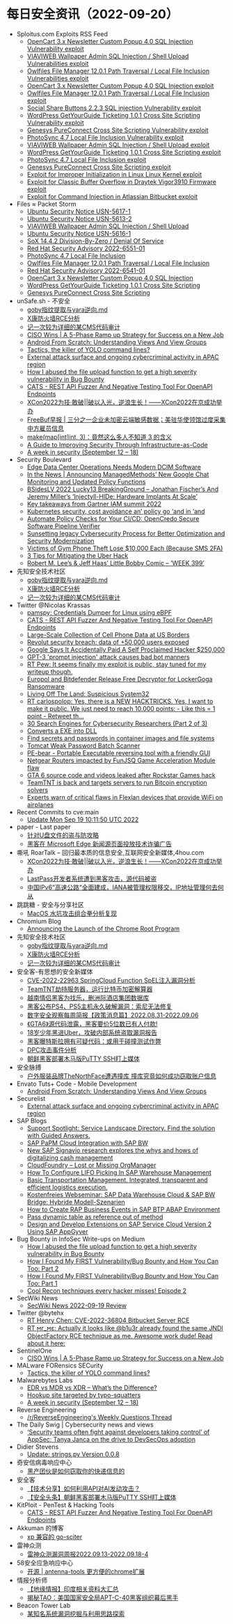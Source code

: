 # 每日安全资讯（2022-09-20）

- Sploitus.com Exploits RSS Feed
  - [OpenCart 3.x Newsletter Custom Popup 4.0 SQL Injection Vulnerability exploit](https://sploitus.com/exploit?id=1337DAY-ID-37969&utm_source=rss&utm_medium=rss)
  - [VIAVIWEB Wallpaper Admin SQL Injection / Shell Upload Vulnerabilities exploit](https://sploitus.com/exploit?id=1337DAY-ID-37966&utm_source=rss&utm_medium=rss)
  - [Owlfiles File Manager 12.0.1 Path Traversal / Local File Inclusion Vulnerabilities exploit](https://sploitus.com/exploit?id=1337DAY-ID-37967&utm_source=rss&utm_medium=rss)
  - [OpenCart 3.x Newsletter Custom Popup 4.0 SQL Injection exploit](https://sploitus.com/exploit?id=PACKETSTORM:168412&utm_source=rss&utm_medium=rss)
  - [Owlfiles File Manager 12.0.1 Path Traversal / Local File Inclusion exploit](https://sploitus.com/exploit?id=PACKETSTORM:168414&utm_source=rss&utm_medium=rss)
  - [Social Share Buttons 2.2.3 SQL injection Vulnerability exploit](https://sploitus.com/exploit?id=1337DAY-ID-37972&utm_source=rss&utm_medium=rss)
  - [WordPress GetYourGuide Ticketing 1.0.1 Cross Site Scripting Vulnerability exploit](https://sploitus.com/exploit?id=1337DAY-ID-37971&utm_source=rss&utm_medium=rss)
  - [Genesys PureConnect Cross Site Scripting Vulnerability exploit](https://sploitus.com/exploit?id=1337DAY-ID-37970&utm_source=rss&utm_medium=rss)
  - [PhotoSync 4.7 Local File Inclusion Vulnerability exploit](https://sploitus.com/exploit?id=1337DAY-ID-37968&utm_source=rss&utm_medium=rss)
  - [VIAVIWEB Wallpaper Admin SQL Injection / Shell Upload exploit](https://sploitus.com/exploit?id=PACKETSTORM:168419&utm_source=rss&utm_medium=rss)
  - [WordPress GetYourGuide Ticketing 1.0.1 Cross Site Scripting exploit](https://sploitus.com/exploit?id=PACKETSTORM:168411&utm_source=rss&utm_medium=rss)
  - [PhotoSync 4.7 Local File Inclusion exploit](https://sploitus.com/exploit?id=PACKETSTORM:168415&utm_source=rss&utm_medium=rss)
  - [Genesys PureConnect Cross Site Scripting exploit](https://sploitus.com/exploit?id=PACKETSTORM:168410&utm_source=rss&utm_medium=rss)
  - [Exploit for Improper Initialization in Linux Linux Kernel exploit](https://sploitus.com/exploit?id=BB30BDE6-E8F6-5ECC-9BF0-0D35F0A1FA7A&utm_source=rss&utm_medium=rss)
  - [Exploit for Classic Buffer Overflow in Draytek Vigor3910 Firmware exploit](https://sploitus.com/exploit?id=D91040D5-0198-5447-9A80-6E82D8023302&utm_source=rss&utm_medium=rss)
  - [Exploit for Command Injection in Atlassian Bitbucket exploit](https://sploitus.com/exploit?id=93E1AD8B-C5DE-5A5E-86E3-5BDFA59A047A&utm_source=rss&utm_medium=rss)
- Files ≈ Packet Storm
  - [Ubuntu Security Notice USN-5617-1](https://packetstormsecurity.com/files/168421/USN-5617-1.txt)
  - [Ubuntu Security Notice USN-5613-2](https://packetstormsecurity.com/files/168420/USN-5613-2.txt)
  - [VIAVIWEB Wallpaper Admin SQL Injection / Shell Upload](https://packetstormsecurity.com/files/168419/viaviwebwallpaper-sqlshell.txt)
  - [Ubuntu Security Notice USN-5616-1](https://packetstormsecurity.com/files/168418/USN-5616-1.txt)
  - [SoX 14.4.2 Division-By-Zero / Denial Of Service](https://packetstormsecurity.com/files/168417/ZSL-2022-5712.tgz)
  - [Red Hat Security Advisory 2022-6551-01](https://packetstormsecurity.com/files/168416/RHSA-2022-6551-01.txt)
  - [PhotoSync 4.7 Local File Inclusion](https://packetstormsecurity.com/files/168415/photosync47-lfi.txt)
  - [Owlfiles File Manager 12.0.1 Path Traversal / Local File Inclusion](https://packetstormsecurity.com/files/168414/owlfilesfm1201-traversal.txt)
  - [Red Hat Security Advisory 2022-6541-01](https://packetstormsecurity.com/files/168413/RHSA-2022-6541-01.txt)
  - [OpenCart 3.x Newsletter Custom Popup 4.0 SQL Injection](https://packetstormsecurity.com/files/168412/opencart3xncp-sql.txt)
  - [WordPress GetYourGuide Ticketing 1.0.1 Cross Site Scripting](https://packetstormsecurity.com/files/168411/wpgetyourguideticketing101-xss.txt)
  - [Genesys PureConnect Cross Site Scripting](https://packetstormsecurity.com/files/168410/genesyspureconnect-xss.txt)
- unSafe.sh - 不安全
  - [goby指纹提取与yara逆向.md](https://buaq.net/go-127253.html)
  - [X康防火墙RCE分析](https://buaq.net/go-127254.html)
  - [记一次较为详细的某CMS代码审计](https://buaq.net/go-127255.html)
  - [CISO Wins | A 5-Phase Ramp up Strategy for Success on a New Job](https://buaq.net/go-127252.html)
  - [Android From Scratch: Understanding Views And View Groups](https://buaq.net/go-127250.html)
  - [Tactics, the killer of YOLO command lines?](https://buaq.net/go-127251.html)
  - [External attack surface and ongoing cybercriminal activity in APAC region](https://buaq.net/go-127240.html)
  - [How I abused the file upload function to get a high severity vulnerability in Bug Bounty](https://buaq.net/go-127241.html)
  - [CATS - REST API Fuzzer And Negative Testing Tool For OpenAPI Endpoints](https://buaq.net/go-127235.html)
  - [XCon2022为技·敢破||破以入光，逆浪生长！——XCon2022在京成功举办](https://buaq.net/go-127232.html)
  - [FreeBuf早报 | 三分之一企业未加密云端敏感数据；美驻华使领馆过度采集中方雇员信息](https://buaq.net/go-127295.html)
  - [make(map[int]int, 3)：竟然这么多人不知道 3 的含义](https://buaq.net/go-127261.html)
  - [A Guide to Improving Security Through Infrastructure-as-Code](https://buaq.net/go-127220.html)
  - [A week in security (September 12 – 18)](https://buaq.net/go-127299.html)
- Security Boulevard
  - [Edge Data Center Operations Needs Modern DCIM Software](https://securityboulevard.com/2022/09/edge-data-center-operations-needs-modern-dcim-software/)
  - [In the News | Announcing ManagedMethods’ New Google Chat Monitoring and Updated Policy Functions](https://securityboulevard.com/2022/09/in-the-news-announcing-managedmethods-new-google-chat-monitoring-and-updated-policy-functions/)
  - [BSidesLV 2022 Lucky13 BreakingGround – Jonathan Fischer’s And Jeremy Miller’s ‘Injectyll-HIDe: Hardware Implants At Scale’](https://securityboulevard.com/2022/09/bsideslv-2022-lucky13-breakingground-jonathan-fischers-and-jeremy-millers-injectyll-hide-hardware-implants-at-scale/)
  - [Key takeaways from Gartner IAM summit 2022](https://securityboulevard.com/2022/09/key-takeaways-from-gartner-iam-summit-2022/)
  - [Kubernetes security, cost avoidance an’ policy go ‘and in ‘and](https://securityboulevard.com/2022/09/kubernetes-security-cost-avoidance-an-policy-go-and-in-and/)
  - [Automate Policy Checks for Your CI/CD: OpenCredo Secure Software Pipeline Verifier](https://securityboulevard.com/2022/09/automate-policy-checks-for-your-ci-cd-opencredo-secure-software-pipeline-verifier/)
  - [Sunsetting legacy Cybersecurity Process for Better Optimization and Security Modernization](https://securityboulevard.com/2022/09/sunsetting-legacy-cybersecurity-process-for-better-optimization-and-security-modernization/)
  - [Victims of Gym Phone Theft Lose $10,000 Each (Because SMS 2FA)](https://securityboulevard.com/2022/09/gym-theft-sms-2fa-richixbw/)
  - [3 Tips for Mitigating the Uber Hack](https://securityboulevard.com/2022/09/3-tips-for-mitigating-the-uber-hack/)
  - [Robert M. Lee’s & Jeff Haas’ Little Bobby Comic – ‘WEEK 399’](https://securityboulevard.com/2022/09/robert-m-lees-jeff-haas-little-bobby-comic-week-399/)
- 先知安全技术社区
  - [goby指纹提取与yara逆向.md](https://xz.aliyun.com/t/11701)
  - [X康防火墙RCE分析](https://xz.aliyun.com/t/11704)
  - [记一次较为详细的某CMS代码审计](https://xz.aliyun.com/t/11714)
- Twitter @Nicolas Krassas
  - [pamspy: Credentials Dumper for Linux using eBPF](https://twitter.com/Dinosn/status/1571921356941570048)
  - [CATS - REST API Fuzzer And Negative Testing Tool For OpenAPI Endpoints](https://twitter.com/Dinosn/status/1571913874802380802)
  - [Large-Scale Collection of Cell Phone Data at US Borders](https://twitter.com/Dinosn/status/1571913302544097287)
  - [Revolut security breach: data of +50,000 users exposed](https://twitter.com/Dinosn/status/1571912919297789954)
  - [Google Says It Accidentally Paid A Self Proclaimed Hacker $250,000](https://twitter.com/Dinosn/status/1571912702322442240)
  - [GPT-3 'prompt injection' attack causes bad bot manners](https://twitter.com/Dinosn/status/1571867852289851392)
  - [RT Pew: It seems finally my exploit is public, stay tuned for my writeup though.](https://twitter.com/TheGrandPew/status/1571847052962975745)
  - [Europol and Bitdefender Release Free Decryptor for LockerGoga Ransomware](https://twitter.com/Dinosn/status/1571821545546301441)
  - [Living Off The Land: Suspicious System32](https://twitter.com/Dinosn/status/1571821474943565825)
  - [RT carlospolop: Yes, there is a NEW HACKTRICKS. Yes, I want to make it public. We just need to reach 10.000 points: - Like this = 1 point - Retweet th...](https://twitter.com/carlospolopm/status/1571793200490188803)
  - [30 Search Engines for Cybersecurity Researchers (Part 2 of 3)](https://twitter.com/Dinosn/status/1571776113046609922)
  - [Converts a EXE into DLL](https://twitter.com/Dinosn/status/1571745979841548288)
  - [Find secrets and passwords in container images and file systems](https://twitter.com/Dinosn/status/1571745912086736909)
  - [Tomcat Weak Password Batch Scanner](https://twitter.com/Dinosn/status/1571745497089556480)
  - [PE-bear - Portable Executable reversing tool with a friendly GUI](https://twitter.com/Dinosn/status/1571734790122147840)
  - [Netgear Routers impacted by FunJSQ Game Acceleration Module flaw](https://twitter.com/Dinosn/status/1571734747822555137)
  - [GTA 6 source code and videos leaked after Rockstar Games hack](https://twitter.com/Dinosn/status/1571734636916523008)
  - [TeamTNT is back and targets servers to run Bitcoin encryption solvers](https://twitter.com/Dinosn/status/1571734476148858880)
  - [Experts warn of critical flaws in Flexlan devices that provide WiFi on airplanes](https://twitter.com/Dinosn/status/1571734437456388099)
- Recent Commits to cve:main
  - [Update Mon Sep 19 10:11:50 UTC 2022](https://github.com/trickest/cve/commit/f0b13ef483c3064aa1c492d88214eeb08b77d4a3)
- paper - Last paper
  - [针对U盘文件的盗与防攻略](https://paper.seebug.org/1972/)
  - [黑客在 Microsoft Edge 新闻源页面投放技术诈骗广告](https://paper.seebug.org/1971/)
- 嘶吼 RoarTalk – 回归最本质的信息安全,互联网安全新媒体,4hou.com
  - [XCon2022为技·敢破||破以入光，逆浪生长！——XCon2022在京成功举办](https://www.4hou.com/posts/kMVx)
  - [LastPass开发者系统遭到黑客攻击，源代码被盗](https://www.4hou.com/posts/q8p2)
  - [中国IPv6“高速公路“全面建成，IANA被管理权限移交，IP地址管理何去何从](https://www.4hou.com/posts/YXBp)
- 跳跳糖 - 安全与分享社区
  - [MacOS 水坑攻击组合拳分析复现](https://tttang.com/archive/1745/)
- Chromium Blog
  - [Announcing the Launch of the Chrome Root Program](http://blog.chromium.org/2022/09/announcing-launch-of-chrome-root-program.html)
- 先知安全技术社区
  - [goby指纹提取与yara逆向.md](https://xz.aliyun.com/t/11701)
  - [X康防火墙RCE分析](https://xz.aliyun.com/t/11704)
  - [记一次较为详细的某CMS代码审计](https://xz.aliyun.com/t/11714)
- 安全客-有思想的安全新媒体
  - [CVE-2022-22963 SpringCloud Function SpEL注入漏洞分析](https://www.anquanke.com/post/id/280278)
  - [TeamTNT劫持服务器，运行比特币加密解算器](https://www.anquanke.com/post/id/280364)
  - [越南情侣黑客为找乐，删洲际酒店集团数据库](https://www.anquanke.com/post/id/280372)
  - [黑客公布PS4、PS5主机永久破解漏洞：索尼无法修复](https://www.anquanke.com/post/id/280358)
  - [数字安全观察每周简报【政策消息篇】2022.08.31-2022.09.06](https://www.anquanke.com/post/id/280066)
  - [《GTA6》源代码泄露，黑客要价5位数已有人付款!](https://www.anquanke.com/post/id/280344)
  - [18岁少年黑进Uber，攻破内部系统盗取漏洞报告](https://www.anquanke.com/post/id/280337)
  - [黑客曝特斯拉拥有可疑代码：或用于碰撞测试作弊](https://www.anquanke.com/post/id/280328)
  - [DPC攻击事件分析](https://www.anquanke.com/post/id/280257)
  - [朝鲜黑客部署木马版PuTTY SSH盯上媒体](https://www.anquanke.com/post/id/280315)
- 安全脉搏
  - [户外服装品牌TheNorthFace遭遇撞库 撞库究竟如何成功窃取账户信息](https://www.secpulse.com/archives/187277.html)
- Envato Tuts+ Code - Mobile Development
  - [Android From Scratch: Understanding Views And View Groups](https://code.tutsplus.com/tutorials/android-from-scratch-understanding-views-and-view-groups--cms-26043)
- Securelist
  - [External attack surface and ongoing cybercriminal activity in APAC region](https://securelist.com/external-attack-surface-and-ongoing-cybercriminal-activity-in-apac-region/107430/)
- SAP Blogs
  - [Support Spotlight: Service Landscape Directory. Find the solution with Guided Answers.](https://blogs.sap.com/2022/09/19/support-spotlight-service-landscape-directory.-find-the-solution-with-guided-answers./)
  - [SAP PaPM Cloud Integration with SAP BW](https://blogs.sap.com/2022/09/19/sap-papm-cloud-integration-with-sap-bw/)
  - [New SAP Signavio research explores the whys and hows of digitalizing cash management](https://blogs.sap.com/2022/09/19/new-sap-signavio-research-explores-the-whys-and-hows-of-digitalizing-cash-management/)
  - [CloudFoundry – Lost or Missing OrgManager](https://blogs.sap.com/2022/09/19/cloudfoundry-lost-or-missing-orgmanager/)
  - [How To Configure LIFO Picking In SAP Warehouse Management](https://blogs.sap.com/2022/09/19/how-to-configure-lifo-picking-in-sap-warehouse-management/)
  - [Basic Transportation Management. Integrated, transparent and efficient logistics execution.](https://blogs.sap.com/2022/09/19/basic-transportation-management.-integrated-transparent-and-efficient-logistics-execution./)
  - [Kostenfreies Webseminar: SAP Data Warehouse Cloud & SAP BW Bridge: Hybride Modell-Szenarien](https://blogs.sap.com/2022/09/19/kostenfreies-webseminar-sap-data-warehouse-cloud-sap-bw-bridge-hybride-modell-szenarien/)
  - [How to Create RAP Business Events in SAP BTP ABAP Environment](https://blogs.sap.com/2022/09/19/how-to-create-rap-business-events-in-sap-btp-abap-environment/)
  - [Pass dynamic table as reference out of method](https://blogs.sap.com/2022/09/19/pass-dynamic-table-as-reference-out-of-method/)
  - [Design and Develop Extensions on SAP Service Cloud Version 2 Using SAP AppGyver](https://blogs.sap.com/2022/09/19/design-and-develop-extensions-on-sap-service-cloud-version-2-using-sap-appgyver/)
- Bug Bounty in InfoSec Write-ups on Medium
  - [How I abused the file upload function to get a high severity vulnerability in Bug Bounty](https://infosecwriteups.com/how-i-abused-the-file-upload-function-to-get-a-high-severity-vulnerability-in-bug-bounty-7cdcf349080b?source=rss----7b722bfd1b8d--bug_bounty)
  - [How I Found My FIRST Vulnerability/Bug Bounty and How You Can Too: Part 2](https://infosecwriteups.com/how-i-found-my-first-vulnerability-bug-bounty-and-how-you-can-too-part-2-2e8681f4e3b7?source=rss----7b722bfd1b8d--bug_bounty)
  - [How I Found My FIRST Vulnerability/Bug Bounty and How You Can Too: Part 1](https://infosecwriteups.com/how-i-found-my-first-vulnerability-bug-bounty-and-how-you-can-too-part-1-f2dd0b7d7665?source=rss----7b722bfd1b8d--bug_bounty)
  - [Cool Recon techniques every hacker misses! Episode 2](https://infosecwriteups.com/cool-recon-techniques-every-hacker-misses-episode-2-8024e8338756?source=rss----7b722bfd1b8d--bug_bounty)
- SecWiki News
  - [SecWiki News 2022-09-19 Review](http://www.sec-wiki.com/?2022-09-19)
- Twitter @bytehx
  - [RT Henry Chen: CVE-2022-36804 Bitbucket Server RCE](https://twitter.com/chybeta/status/1571772438433910787)
  - [RT ϻг_ϻε: Actually it looks like @b1u3r already found the same JNDI ObjectFactory RCE technique as me. Awesome work dude! Read about it here:](https://twitter.com/steventseeley/status/1571675512229212160)
- SentinelOne
  - [CISO Wins | A 5-Phase Ramp up Strategy for Success on a New Job](https://www.sentinelone.com/blog/ciso-wins-a-5-phase-ramp-up-strategy-for-success-on-a-new-job/)
- MALware FORensics SECurity
  - [Tactics, the killer of YOLO command lines?](http://malforsec.blogspot.com/2022/09/tactics-killer-of-yolo-command-lines.html)
- Malwarebytes Labs
  - [EDR vs MDR vs XDR – What’s the Difference?](https://www.malwarebytes.com/blog/business/2022/09/edr-vs-mdr-vs-xdr--whats-the-difference)
  - [Hookup site targeted by typo-squatters](https://www.malwarebytes.com/blog/news/2022/09/contact-site-subject-of-typo-squatting-for-dubious-advertising-extensions-and-fake-warnings)
  - [A week in security (September 12 – 18)](https://www.malwarebytes.com/blog/news/2022/09/a-week-in-security-september-12--18)
- Reverse Engineering
  - [/r/ReverseEngineering's Weekly Questions Thread](https://www.reddit.com/r/ReverseEngineering/comments/xi4kb0/rreverseengineerings_weekly_questions_thread/)
- The Daily Swig | Cybersecurity news and views
  - [‘Security teams often fight against developers taking control’ of AppSec: Tanya Janca on the drive to DevSecOps adoption](https://portswigger.net/daily-swig/security-teams-often-fight-against-developers-taking-control-of-appsec-tanya-janca-on-the-drive-to-devsecops-adoption)
- Didier Stevens
  - [Update: strings.py Version 0.0.8](https://blog.didierstevens.com/2022/09/19/update-strings-py-version-0-0-8/)
- 奇安信病毒响应中心
  - [黑产团伙是如何窃取你的快递信息的](https://mp.weixin.qq.com/s?__biz=MzI5Mzg5MDM3NQ==&mid=2247491707&idx=1&sn=a702ddf517ac992dfadd9a177b4849e5&chksm=ec699053db1e1945dddb9cf72f2aa27c8d09b9bd1debe37113bcf6e00a21ef3e92ae23bb0aaa&scene=58&subscene=0#rd)
- 安全客
  - [【技术分享】如何利用API对AI发动攻击？](https://mp.weixin.qq.com/s?__biz=MzA5ODA0NDE2MA==&mid=2649777771&idx=1&sn=d64c31888144715eeeb8e16e8fe72146&chksm=88935604bfe4df12aa6ced7562701c1a61dd5c59aa3867372ac9960c41f10c308d932034bb4b&scene=58&subscene=0#rd)
  - [【安全头条】朝鲜黑客部署木马版PuTTY SSH盯上媒体](https://mp.weixin.qq.com/s?__biz=MzA5ODA0NDE2MA==&mid=2649777771&idx=2&sn=04a772ca9f10c4fd531c842f36210b07&chksm=88935604bfe4df12d4d9088e594222366a331a6a66952cdf14705659eee3f67ecb3ac8cd5e27&scene=58&subscene=0#rd)
- KitPloit - PenTest & Hacking Tools
  - [CATS - REST API Fuzzer And Negative Testing Tool For OpenAPI Endpoints](http://www.kitploit.com/2022/09/cats-rest-api-fuzzer-and-negative.html)
- Akkuman 的博客
  - [xp 兼容的 go-sciter](//hacktech.cn/2022/09/19/go-sciter-xp/)
- 雷神众测
  - [雷神众测漏洞周报2022.09.13-2022.09.18-4](https://mp.weixin.qq.com/s?__biz=MzI0NzEwOTM0MA==&mid=2652499819&idx=1&sn=796b70af8f78e533b8336ad39c1c6f69&chksm=f2584cd8c52fc5cee0b21e61cbd7db0c63e6d11d7f51677dad213a8f3a340dba1754bd4bafe8&scene=58&subscene=0#rd)
- 58安全应急响应中心
  - [开源 | antenna-tools 更方便的chrome扩展](https://mp.weixin.qq.com/s?__biz=MzU4NTMzNjU4Mw==&mid=2247489253&idx=1&sn=7d31e68eb3ae1a3235fc6f04c3920d3f&chksm=fd8d448dcafacd9b48e566de0f86678d549763dff13edb4a2619f3a34fcbc64cffa8a70c4d67&scene=58&subscene=0#rd)
- 情报分析师
  - [【地缘情报】印度相关资料大汇总](https://mp.weixin.qq.com/s?__biz=MzA3Mjc1MTkwOA==&mid=2650516578&idx=1&sn=802c3278f8f1fedff49f1c2b21a86916&chksm=87168229b0610b3f7e3fbaffd2a44c41f2a8788a362e6e7a733a148d9bcbf271d78563fed413&scene=58&subscene=0#rd)
  - [揭秘TAO：美国国家安全局APT-C-40黑客组织幕后黑手](https://mp.weixin.qq.com/s?__biz=MzA3Mjc1MTkwOA==&mid=2650516578&idx=2&sn=fd04f561485e3446bd8ea066b61d39a9&chksm=87168229b0610b3f6f4e3fc3602f064a262684c43036839893d468db266adc707e07f27ccbe0&scene=58&subscene=0#rd)
- Beacon Tower Lab
  - [某知名系统漏洞挖掘与利用思路探索](https://mp.weixin.qq.com/s?__biz=MzkzNjMxNDM0Mg==&mid=2247485389&idx=1&sn=b2f35e1b9509f99a6cc415626cac88f3&chksm=c2a1d344f5d65a52084fe7bb79b631f63310bc91ad7d024d314b1b673d0e732411d10dc9adc9&scene=58&subscene=0#rd)
